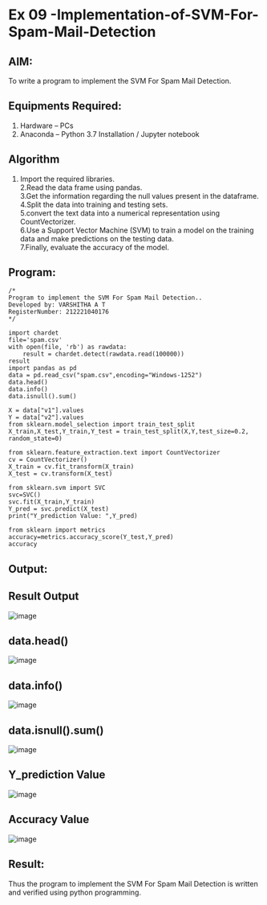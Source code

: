 # Ex 09 -Implementation-of-SVM-For-Spam-Mail-Detection

## AIM:
To write a program to implement the SVM For Spam Mail Detection.

## Equipments Required:
1. Hardware – PCs
2. Anaconda – Python 3.7 Installation / Jupyter notebook

## Algorithm
1. Import the required libraries.       
2.Read the data frame using pandas.         
3.Get the information regarding the null values present in the dataframe.      
4.Split the data into training and testing sets.          
5.convert the text data into a numerical representation using CountVectorizer.     
6.Use a Support Vector Machine (SVM) to train a model on the training data and make predictions on the testing data.       
7.Finally, evaluate the accuracy of the model.         

## Program:
```
/*
Program to implement the SVM For Spam Mail Detection..
Developed by: VARSHITHA A T    
RegisterNumber: 212221040176   
*/
```
```
import chardet 
file='spam.csv'
with open(file, 'rb') as rawdata: 
    result = chardet.detect(rawdata.read(100000))
result
import pandas as pd
data = pd.read_csv("spam.csv",encoding="Windows-1252")
data.head()
data.info()
data.isnull().sum()

X = data["v1"].values
Y = data["v2"].values
from sklearn.model_selection import train_test_split
X_train,X_test,Y_train,Y_test = train_test_split(X,Y,test_size=0.2, random_state=0)

from sklearn.feature_extraction.text import CountVectorizer
cv = CountVectorizer()
X_train = cv.fit_transform(X_train)
X_test = cv.transform(X_test)

from sklearn.svm import SVC
svc=SVC()
svc.fit(X_train,Y_train)
Y_pred = svc.predict(X_test)
print("Y_prediction Value: ",Y_pred)

from sklearn import metrics
accuracy=metrics.accuracy_score(Y_test,Y_pred)
accuracy

```

## Output:
## Result Output

![image](https://github.com/23004513/Implementation-of-SVM-For-Spam-Mail-Detection/assets/138973069/4d1aa265-56bc-4963-94f2-0ca6d0c20586)

## data.head()

![image](https://github.com/23004513/Implementation-of-SVM-For-Spam-Mail-Detection/assets/138973069/2cfb3313-1dc2-4343-a3f4-e2db7c03f707)

## data.info()

![image](https://github.com/23004513/Implementation-of-SVM-For-Spam-Mail-Detection/assets/138973069/8a2db0dd-50b6-44e5-a867-4194aef41d4d)

## data.isnull().sum()

![image](https://github.com/23004513/Implementation-of-SVM-For-Spam-Mail-Detection/assets/138973069/fe8415f0-7196-4c4b-81b5-3f676b0d0cd5)

## Y_prediction Value

![image](https://github.com/23004513/Implementation-of-SVM-For-Spam-Mail-Detection/assets/138973069/6219d833-49e8-4826-b4d8-67b1a8da0272)

## Accuracy Value

![image](https://github.com/23004513/Implementation-of-SVM-For-Spam-Mail-Detection/assets/138973069/2bd3430d-6b6d-487e-a408-65239679430e)

## Result:
Thus the program to implement the SVM For Spam Mail Detection is written and verified using python programming.
